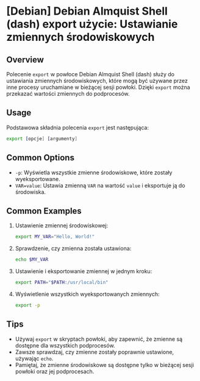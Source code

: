 # [Debian] Debian Almquist Shell (dash) export użycie: Ustawianie zmiennych środowiskowych

## Overview
Polecenie `export` w powłoce Debian Almquist Shell (dash) służy do ustawiania zmiennych środowiskowych, które mogą być używane przez inne procesy uruchamiane w bieżącej sesji powłoki. Dzięki `export` można przekazać wartości zmiennych do podprocesów.

## Usage
Podstawowa składnia polecenia `export` jest następująca:

```sh
export [opcje] [argumenty]
```

## Common Options
- `-p`: Wyświetla wszystkie zmienne środowiskowe, które zostały wyeksportowane.
- `VAR=value`: Ustawia zmienną `VAR` na wartość `value` i eksportuje ją do środowiska.

## Common Examples
1. Ustawienie zmiennej środowiskowej:
   ```sh
   export MY_VAR="Hello, World!"
   ```

2. Sprawdzenie, czy zmienna została ustawiona:
   ```sh
   echo $MY_VAR
   ```

3. Ustawienie i eksportowanie zmiennej w jednym kroku:
   ```sh
   export PATH="$PATH:/usr/local/bin"
   ```

4. Wyświetlenie wszystkich wyeksportowanych zmiennych:
   ```sh
   export -p
   ```

## Tips
- Używaj `export` w skryptach powłoki, aby zapewnić, że zmienne są dostępne dla wszystkich podprocesów.
- Zawsze sprawdzaj, czy zmienne zostały poprawnie ustawione, używając `echo`.
- Pamiętaj, że zmienne środowiskowe są dostępne tylko w bieżącej sesji powłoki oraz jej podprocesach.